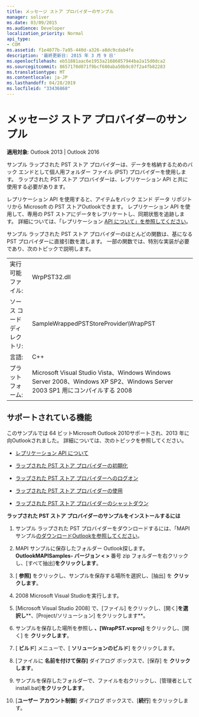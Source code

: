 ```yaml
---
title: メッセージ ストア プロバイダーのサンプル
manager: soliver
ms.date: 03/09/2015
ms.audience: Developer
localization_priority: Normal
api_type:
- COM
ms.assetid: f1e4077b-7a95-440d-a326-a8dc9cdab4fe
description: '最終更新日: 2015 年 3 月 9 日'
ms.openlocfilehash: eb51881aac6e1953a21686857944ba2a15d0dca2
ms.sourcegitcommit: 8657170d071f9bcf680aba50b9c07f2a4fb82283
ms.translationtype: MT
ms.contentlocale: ja-JP
ms.lasthandoff: 04/28/2019
ms.locfileid: "33436868"
---
```

# <a name="message-store-provider-sample"></a>メッセージ ストア プロバイダーのサンプル

  
  
**適用対象**: Outlook 2013 | Outlook 2016 
  
サンプル ラップされた PST ストア プロバイダーは、データを格納するためのバック エンドとして個人用フォルダー ファイル (PST) プロバイダーを使用します。 ラップされた PST ストア プロバイダーは、レプリケーション API と共に使用する必要があります。 
  
レプリケーション API を使用すると、アイテムをバック エンド データ リポジトリから Microsoft の PST ストアOutlookできます。 レプリケーション API を使用して、専用の PST ストアにデータをレプリケートし、同期状態を追跡します。 詳細については、「レプリケーション [API について」を参照してください](about-the-replication-api.md)。
  
サンプル ラップされた PST ストア プロバイダーのほとんどの関数は、基になる PST プロバイダーに直接引数を渡します。 一部の関数では、特別な実装が必要であり、次のトピックで説明します。
  
|||
|:-----|:-----|
|実行可能ファイル:  <br/> |WrpPST32.dll  <br/> |
|ソース コード ディレクトリ:  <br/> |SampleWrappedPSTStoreProvider\WrapPST  <br/> |
|言語:  <br/> |C++  <br/> |
|プラットフォーム:  <br/> |Microsoft Visual Studio Vista、Windows Windows Server 2008、Windows XP SP2、Windows Server 2003 SP1 用にコンパイルする 2008  <br/> |
   
## <a name="supported-features"></a>サポートされている機能

このサンプルでは 64 ビットMicrosoft Outlook 2010サポートされ、2013 年に向Outlookされました。 詳細については、次のトピックを参照してください。
  
- [レプリケーション API について](about-the-replication-api.md)
    
- [ラップされた PST ストア プロバイダーの初期化](initializing-a-wrapped-pst-store-provider.md)
    
- [ラップされた PST ストア プロバイダーへのログオン](logging-on-to-a-wrapped-pst-store-provider.md)
    
- [ラップされた PST ストア プロバイダーの使用](using-a-wrapped-pst-store-provider.md)
    
- [ラップされた PST ストア プロバイダーのシャットダウン](shutting-down-a-wrapped-pst-store-provider.md)
    
 **ラップされた PST ストア プロバイダーのサンプルをインストールするには**
  
1. サンプル ラップされた PST プロバイダーをダウンロードするには、「MAPI サンプル[のダウンロードOutlookを参照してください](downloading-the-outlook-mapi-samples.md)。
    
2. MAPI サンプルに保存したフォルダー Outlook探します。 **OutlookMAPISamples- バージョン \< \>** 番号 zip フォルダーを右クリックし、[すべて抽出]**をクリックします**。
    
3. [ **参照]** をクリックし、サンプルを保存する場所を選択し、[抽出] を **クリックします**。
    
4. 2008 Microsoft Visual Studioを実行します。
    
5. [Microsoft Visual Studio 2008] で、[ファイル] をクリックし、[開く]**を選択し****、[Project/ソリューション] をクリックします**。
    
6. サンプルを保存した場所を参照し **、[WrapPST.vcproj]** をクリックし、[開く] を **クリックします**。
    
7. [ **ビルド**] メニューで、[ **ソリューションのビルド**] をクリックします。
    
8. [ファイルに **名前を付けて保存]** ダイアログ ボックスで、[保存] を **クリックします**。
    
9. サンプルを保存したフォルダーで、ファイルを右クリックし、[管理者としてinstall.bat]**をクリックします**。
    
10. [**ユーザー アカウント制御**] ダイアログ ボックスで、[**続行**] をクリックします。
    

